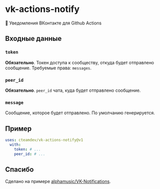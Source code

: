 # vk-actions-notify
🤖 Уведомления ВКонтакте для Github Actions

## Входные данные

### `token`
**Обязательно**.
Токен доступа к сообществу, откуда будет отправлено сообщение. Требуемые права: `messages`.

### `peer_id`
**Обязательно**.
`peer_id` чата, куда будет отправлено сообщение.

### `message`
Сообщение, которое будет отправлено. По умолчанию генерируется.

## Пример
```yaml
uses: cteamdev/vk-actions-notify@v1
  with:
    token: # ...
    peer_id: # ...
```

## Спасибо
Сделано на примере [alphamusic/VK-Notifications](https://github.com/alphamusic/VK-Notifications).
